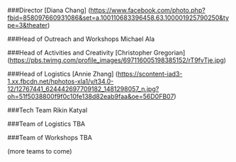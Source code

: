 ###Director
[Diana Chang] (https://www.facebook.com/photo.php?fbid=858097660931086&set=a.100110683396458.63.100001925790250&type=3&theater)


###Head of Outreach and Workshops
Michael Ala

###Head of Activities and Creativity
[Christopher Gregorian] (https://pbs.twimg.com/profile_images/697116005198385152/rT9fvTje.jpg)



###Head of Logistics
[Annie Zhang] (https://scontent-iad3-1.xx.fbcdn.net/hphotos-xla1/v/t34.0-12/12767441_624442697709182_1481298057_n.jpg?oh=51f5038800f9f0c10fe138d82eab9faa&oe=56D0FB07)


###Tech Team
Rikin Katyal



###Team of Logistics
TBA


###Team of Workshops
TBA

(more teams to come)
